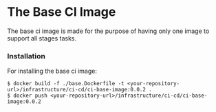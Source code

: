 # The Base CI Image

The base ci image is made for the purpose of having only one image to support all stages tasks.

### Installation

For installing the base ci image:
```
$ docker build -f ./base.Dockerfile -t <your-repository-url>/infrastructure/ci-cd/ci-base-image:0.0.2 .
$ docker push <your-repository-url>/infrastructure/ci-cd/ci-base-image:0.0.2
```
